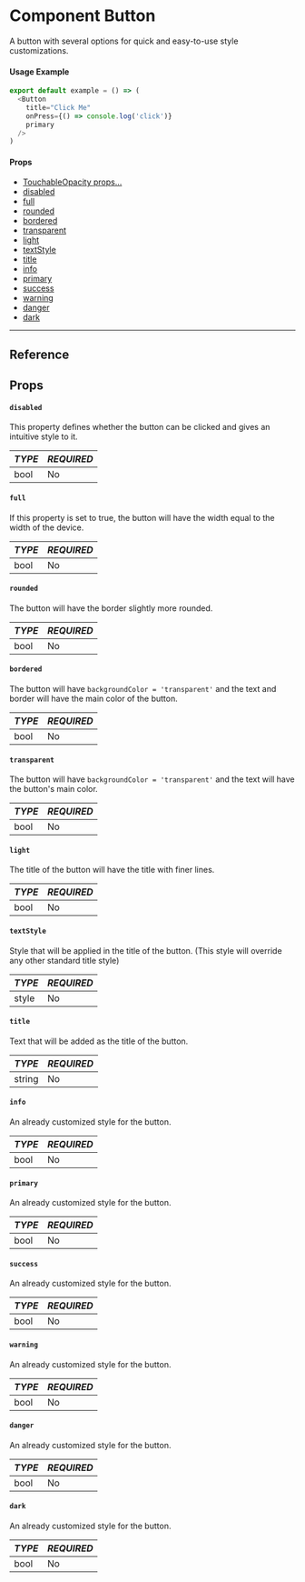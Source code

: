 # Component Button

A button with several options for quick and easy-to-use style customizations.

#### Usage Example ####

```javascript
export default example = () => (
  <Button
    title="Click Me"
    onPress={() => console.log('click')}
    primary
  />
)
```

#### Props ####
  * [TouchableOpacity props...](https://facebook.github.io/react-native/docs/touchableopacity#docsNav)
  * [disabled](#disabled)
  * [full](#full)
  * [rounded](#rounded)
  * [bordered](#bordered)
  * [transparent](#transparent)
  * [light](#light)
  * [textStyle](#textstyle)
  * [title](#title)
  * [info](#info)
  * [primary](#primary)
  * [success](#success)
  * [warning](#warning)
  * [danger](#danger)
  * [dark](#dark)
  
---------------

## Reference ##
## Props ##

#### `disabled` ####

This property defines whether the button can be clicked and gives an intuitive style to it.

*TYPE*  | *REQUIRED*
------------- | -------------
bool  | No

#### `full` ####

If this property is set to true, the button will have the width equal to the width of the device.

*TYPE*  | *REQUIRED*
------------- | -------------
bool  | No

#### `rounded` ####

The button will have the border slightly more rounded.

*TYPE*  | *REQUIRED*
------------- | -------------
bool  | No

#### `bordered` ####

The button will have `backgroundColor = 'transparent'` and the text and border will have the main color of the button.

*TYPE*  | *REQUIRED*
------------- | -------------
bool  | No

#### `transparent` ####

The button will have `backgroundColor = 'transparent'` and the text will have the button's main color.

*TYPE*  | *REQUIRED*
------------- | -------------
bool  | No

#### `light` ####

The title of the button will have the title with finer lines.

*TYPE*  | *REQUIRED*
------------- | -------------
bool  | No

#### `textStyle` ####

Style that will be applied in the title of the button. (This style will override any other standard title style)

*TYPE*  | *REQUIRED*
------------- | -------------
style  | No

#### `title` ####

Text that will be added as the title of the button.

*TYPE*  | *REQUIRED*
------------- | -------------
string  | No

#### `info` ####

An already customized style for the button.

*TYPE*  | *REQUIRED*
------------- | -------------
bool  | No

#### `primary` ####

An already customized style for the button.

*TYPE*  | *REQUIRED*
------------- | -------------
bool  | No

#### `success` ####

An already customized style for the button.

*TYPE*  | *REQUIRED*
------------- | -------------
bool  | No

#### `warning` ####

An already customized style for the button.

*TYPE*  | *REQUIRED*
------------- | -------------
bool  | No

#### `danger` ####

An already customized style for the button.

*TYPE*  | *REQUIRED*
------------- | -------------
bool  | No

#### `dark` ####

An already customized style for the button.

*TYPE*  | *REQUIRED*
------------- | -------------
bool  | No


